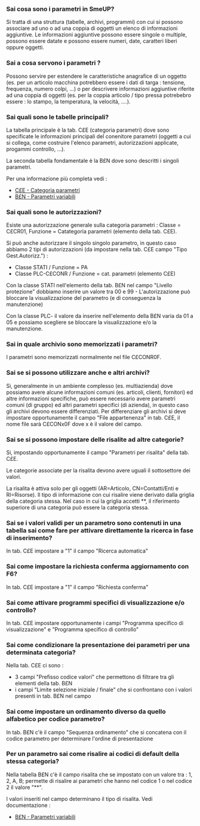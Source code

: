 ### **Sai cosa sono i parametri in SmeUP?**

Si tratta di una struttura (tabelle, archivi, programmi) con cui si possono associare ad uno o ad una coppia di oggetti un elenco di informazioni aggiuntive.
Le informazioni aggiuntive possono essere singole o multiple, possono essere datate e possono essere numeri, date, caratteri liberi oppure oggetti.

### **Sai a cosa servono i parametri ?**

Possono servire per estendere le caratteristiche anagrafice di un oggetto (es. per un articolo macchina potrebbero essere i dati di targa :  tensione, frequenza, numero colpi, ...) o per descrivere informazioni aggiuntive riferite ad una coppia di oggetti (es. per la coppia articolo / tipo pressa potrebebro essere :  lo stampo, la temperatura, la velocità, ....).
### **Sai quali sono le tabelle principali?**

La tabella principale è la tab. C£E (categoria parametri) dove sono specificate le informazioni principali del conenitore parametri (oggetti a cui si collega, come costruire l'elenco parametri, autorizzazioni applicate, progammi controllo, ...).

La seconda tabella fondamentale è la B£N dove sono descritti i singoli parametri.

Per una informazione più completa vedi : 
- [C£E - Categoria parametri](Sorgenti/OG/TA/C£E)
- [B£N - Parametri variabili](Sorgenti/OG/TA/B£N)
### **Sai quali sono le autorizzazioni?**

Esiste una autorizzazione generale sulla categoria parametri :  Classe = C£CR01,  Funzione = Catategoria parametri (elemento della tab. C£E).

Si può anche autorizzare il singolo singolo parametro, in questo caso abbiamo 2 tipi di autorizzazioni (da impostare nella tab. C£E campo "Tipo Gest.Autorizz.") : 
-  Classe STATI / Funzione = PA
-  Classe PLC-C£CONR / Funzione = cat. parametri (elemento C£E)

Con la classe STATI nell'elemento della tab. B£N nel campo "Livello protezione" dobbiamo inserire un valore tra 00 e 99 - L'autorizzazione può bloccare la visualizzazione del parametro (e di conseguenza la manutenzione)

Con la classe PLC- il valore da inserire nell'elemento della B£N varia da 01 a 05 e possiamo scegliere se bloccare la visualizzazione e/o la manutenzione.
### **Sai in quale archivio sono memorizzati i parametri?**

I parametri sono memorizzati normalmente nel file C£CONR0F.
### **Sai se si possono utilizzare anche e altri archivi?**

Si, generalmente in un ambiente complesso (es. multiazienda) dove possiamo avere alcune informazioni  comuni (es. articoli, clienti, fornitori) ed altre informazioni specifiche, può essere necessario avere parametri comuni (di gruppo) ed altri parametri specifici (di azienda), in questo caso gli archivi devono essere differenziati.
Per differenziare gli archivi si deve impostare opportunamente il campo "File appartenenza" in tab. C£E, il nome file sarà C£CONx0F dove x è il valore del campo.
### **Sai se si possono impostare delle risalite ad altre categorie?**

Si, impostando opportunamente il campo "Parametri per risalita" della tab. C£E.

Le categorie associate per la risalita devono avere uguali il sottosettore dei valori.

La risalita è attiva solo per gli oggetti (AR=Articolo, CN=Contatti/Enti e RI=Risorse). Il tipo di informazione con cui risalire viene derivato dalla griglia della categoria stessa. Nel caso in cui la griglia accetti \*\*, il riferimento superiore di una categoria può essere la categoria stessa.
### **Sai se i valori validi per un parametro sono contenuti in una tabella sai come fare per attivare direttamente la ricerca in fase di inserimento?**

In tab. C£E impostare a "1" il campo "Ricerca automatica"
### **Sai come impostare la richiesta conferma aggiornamento con F6?**

In tab. C£E impostare a "1" il campo "Richiesta conferma"
### **Sai come attivare programmi specifici di visualizzazione e/o controllo?**

In tab. C£E impostare opportunamente i campi "Programma specifico di visualizzazione" e "Programma specifico di controllo"
### **Sai come condizionare la presentazione dei parametri per una determinata categoria?**

Nella tab. C£E ci sono : 
-  3 campi "Prefisso codice valori" che permettono di filtrare tra gli elementi della tab. B£N
-  i campi "Limite selezione iniziale / finale" che si confrontano con i valori presenti in tab. B£N nel campo
### **Sai come impostare un ordinamento diverso da quello alfabetico per codice parametro?**

In tab. B£N c'è il campo "Sequenza ordinamento" che si concatena con il codice parametro per determinare l'ordine di presentazione
### **Per un parametro sai come risalire ai codici  di default della stessa categoria?**

Nella tabella B£N c'è il campo risalita che se impostato con un valore tra :  1, 2, A, B; permette di risalire ai parametri che hanno nel codice 1 o nel codice 2 il valore "\*\*".

I valori inseriti nel campo determinano il tipo di risalita. Vedi documentazione : 
- [B£N - Parametri variabili](Sorgenti/OG/TA/B£N)

